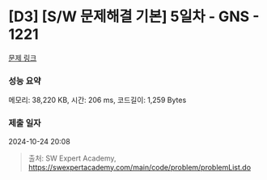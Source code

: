 # [D3] [S/W 문제해결 기본] 5일차 - GNS - 1221 

[문제 링크](https://swexpertacademy.com/main/code/problem/problemDetail.do?contestProbId=AV14jJh6ACYCFAYD) 

### 성능 요약

메모리: 38,220 KB, 시간: 206 ms, 코드길이: 1,259 Bytes

### 제출 일자

2024-10-24 20:08



> 출처: SW Expert Academy, https://swexpertacademy.com/main/code/problem/problemList.do